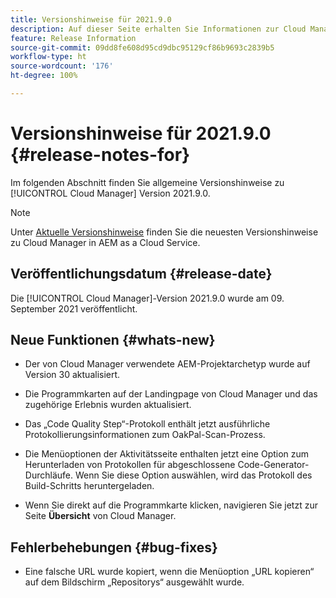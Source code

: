 ```yaml
---
title: Versionshinweise für 2021.9.0
description: Auf dieser Seite erhalten Sie Informationen zur Cloud Manager-Version 2021.9.0
feature: Release Information
source-git-commit: 09dd8fe608d95cd9dbc95129cf86b9693c2839b5
workflow-type: ht
source-wordcount: '176'
ht-degree: 100%

---
```


# Versionshinweise für 2021.9.0 {#release-notes-for}

Im folgenden Abschnitt finden Sie allgemeine Versionshinweise zu [!UICONTROL Cloud Manager] Version 2021.9.0.

>[!NOTE]
>Unter [Aktuelle Versionshinweise](https://experienceleague.adobe.com/docs/experience-manager-cloud-service/onboarding/getting-access/release-notes-cloud-manager/release-notes-cm-current.html?lang=de#getting-access) finden Sie die neuesten Versionshinweise zu Cloud Manager in AEM as a Cloud Service.

## Veröffentlichungsdatum {#release-date}

Die [!UICONTROL Cloud Manager]-Version 2021.9.0 wurde am 09. September 2021 veröffentlicht.

## Neue Funktionen {#whats-new}

* Der von Cloud Manager verwendete AEM-Projektarchetyp wurde auf Version 30 aktualisiert.

* Die Programmkarten auf der Landingpage von Cloud Manager und das zugehörige Erlebnis wurden aktualisiert.

* Das „Code Quality Step“-Protokoll enthält jetzt ausführliche Protokollierungsinformationen zum OakPal-Scan-Prozess.

* Die Menüoptionen der Aktivitätsseite enthalten jetzt eine Option zum Herunterladen von Protokollen für abgeschlossene Code-Generator-Durchläufe. Wenn Sie diese Option auswählen, wird das Protokoll des Build-Schritts heruntergeladen.

* Wenn Sie direkt auf die Programmkarte klicken, navigieren Sie jetzt zur Seite **Übersicht** von Cloud Manager.

## Fehlerbehebungen {#bug-fixes}

* Eine falsche URL wurde kopiert, wenn die Menüoption „URL kopieren“ auf dem Bildschirm „Repositorys“ ausgewählt wurde.
